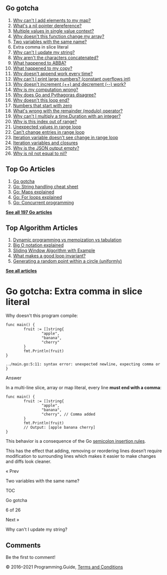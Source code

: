 ## Go gotcha

1.  [Why can't I add elements to my map?](gotcha-assignment-entry-nil-map.html)
2.  [What's a nil pointer dereference?](gotcha-nil-pointer-dereference.html)
3.  [Multiple values in single value context?](gotcha-multiple-value-sinlge-value-context.html)
4.  [Why doesn't this function change my array?](gotcha-function-doesnt-change-array.html)
5.  [Two variables with the same name?](gotcha-shadowing-variables.html)
6.  Extra comma in slice literal
7.  [Why can't I update my string?](gotcha-strings-are-immutable.html)
8.  [Why aren't the characters concatenated?](gotcha-concatenate-rune-string.html)
9.  [What happened to ABBA?](gotcha-trim-string.html)
10. [What happened to my copy?](gotcha-copy-missing.html)
11. [Why doesn't append work every time?](gotcha-append.html)
12. [Why can't I print large numbers? (constant overflows int)](gotcha-constant-overflows-int.html)
13. [Why doesn't increment (++) and decrement (--) work?](gotcha-increment-decrement-statement.html)
14. [Why is my computation wrong?](gotcha-operator-precedence.html)
15. [Why does Go and Pythagoras disagree?](gotcha-bitwise-operators.html)
16. [Why doesn't this loop end?](gotcha-integer-overflow-wrap-around.html)
17. [Numbers that start with zero](gotcha-octal-decimal-hexadecimal-literal.html)
18. [What's wrong with the remainder (modulo) operator?](gotcha-remainder-modulo-operator.html)
19. [Why can't I multiply a time.Duration with an integer?](gotcha-multiply-duration-integer.html)
20. [Why is this index out of range?](gotcha-index-out-of-range.html)
21. [Unexpected values in range loop](gotcha-unexpected-values-range.html)
22. [Can't change entries in range loop](gotcha-change-value-range.html)
23. [Iteration variable doesn't see change in range loop](gotcha-range-copy-array.html)
24. [Iteration variables and closures](gotcha-data-race-closure.html)
25. [Why is the JSON output empty?](gotcha-json-marshal-empty.html)
26. [Why is nil not equal to nil?](gotcha-why-nil-error-not-equal-nil.html)

## Top Go Articles

1.  [Go gotcha](go-gotcha.html)
2.  [Go: String handling cheat sheet](string-functions-reference-cheat-sheet.html)
3.  [Go: Maps explained](maps-explained.html)
4.  [Go: For loops explained](for-loop.html)
5.  [Go: Concurrent programming](go-concurrency-tutorial.html)

[**See all 197 Go articles**](index.html)

## Top Algorithm Articles

1.  [Dynamic programming vs memoization vs tabulation](../dynamic-programming-vs-memoization-vs-tabulation.html)
2.  [Big O notation explained](../big-o-notation-explained.html)
3.  [Sliding Window Algorithm with Example](../sliding-window-example.html)
4.  [What makes a good loop invariant?](../what-makes-a-good-loop-invariant.html)
5.  [Generating a random point within a circle (uniformly)](../random-point-within-circle.html)

[**See all articles**](../index.html)

# Go gotcha: Extra comma in slice literal

Why doesn't this program compile:

    func main() {
            fruit := []string{
                    "apple",
                    "banana",
                    "cherry"
            }
            fmt.Println(fruit)
    }

    ../main.go:5:11: syntax error: unexpected newline, expecting comma or }

Answer

In a multi-line slice, array or map literal, every line **must end with a comma**:

    func main() {
            fruit := []string{
                    "apple",
                    "banana",
                    "cherry", // Comma added
            }
            fmt.Println(fruit)
            // Output: [apple banana cherry]
    }

This behavior is a consequence of the Go [semicolon insertion rules](https://golang.org/ref/spec#Semicolons).

This has the effect that adding, removing or reordering lines doesn’t require modification to surrounding lines which makes it easier to make changes and diffs look cleaner.

<a href="gotcha-shadowing-variables.html" class="prev"></a>

« Prev

Two variables with the same name?

[](go-gotcha.html#toc)

TOC

Go gotcha

6 of 26

<a href="gotcha-strings-are-immutable.html" class="next"></a>

Next »

Why can't I update my string?

## Comments

Be the first to comment!

© 2016–2021 Programming.Guide, [Terms and Conditions](../terms-and-conditions.html)
